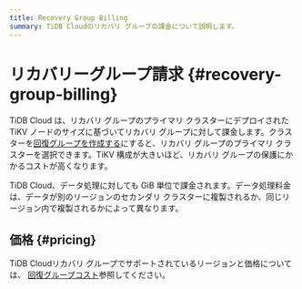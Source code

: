```yaml
---
title: Recovery Group Billing
summary: TiDB Cloudのリカバリ グループの課金について説明します。
---
```


# リカバリーグループ請求 {#recovery-group-billing}

TiDB Cloud は、リカバリ グループのプライマリ クラスターにデプロイされた TiKV ノードのサイズに基づいてリカバリ グループに対して課金します。クラスターを[回復グループを作成する](/tidb-cloud/recovery-group-get-started.md)にすると、リカバリ グループのプライマリ クラスターを選択できます。TiKV 構成が大きいほど、リカバリ グループの保護にかかるコストが高くなります。

TiDB Cloud、データ処理に対しても GiB 単位で課金されます。データ処理料金は、データが別のリージョンのセカンダリ クラスターに複製されるか、同じリージョン内で複製されるかによって異なります。

## 価格 {#pricing}

TiDB Cloudリカバリ グループでサポートされているリージョンと価格については、 [回復グループコスト](https://www.pingcap.com/tidb-cloud-pricing-details/#recovery-group-cost)参照してください。
